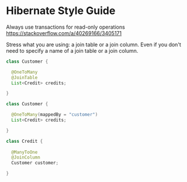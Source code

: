 # Hibernate Style Guide

Always use transactions for read-only operations
https://stackoverflow.com/a/40269166/3405171

Stress what you are using: a join table or a join column. Even if you don't need to specify a name of a join table or a join column.

```java
class Customer {

  @OneToMany
  @JoinTable
  List<Credit> credits;

}

class Customer {

  @OneToMany(mappedBy = "customer")
  List<Credit> credits;

}

class Credit {
  
  @ManyToOne
  @JoinColumn
  Customer customer;

}
```
